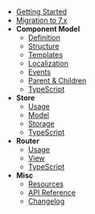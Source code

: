 - [Getting Started](/getting-started.md)
- [Migration to 7.x](/migration-to-7.md)
- **Component Model**
  - [Definition](/component-model/definition.md)
  - [Structure](/component-model/structure.md)
  - [Templates](/component-model/templates.md)
  - [Localization](/component-model/localization.md)
  - [Events](/component-model/events.md)
  - [Parent & Children](/component-model/parent-children.md)
  - [TypeScript](/component-model/typescript.md)
- **Store**
  - [Usage](/store/usage.md)
  - [Model](/store/model.md)
  - [Storage](/store/storage.md)
  - [TypeScript](/store/typescript.md)
- **Router**
  - [Usage](/router/usage.md)
  - [View](/router/view.md)
  - [TypeScript](/router/typescript.md)
- **Misc**
  - [Resources](/misc/resources.md)
  - [API Reference](/misc/api-reference.md)
  - [Changelog](/../CHANGELOG.md)
